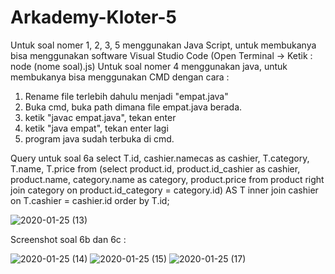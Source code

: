 # Arkademy-Kloter-5

Untuk soal nomer 1, 2, 3, 5 menggunakan Java Script, untuk membukanya bisa menggunakan software Visual Studio Code (Open Terminal -> Ketik : node (nome soal).js)
Untuk soal nomer 4 menggunakan java, untuk membukanya bisa menggunakan CMD dengan cara :
1. Rename file terlebih dahulu menjadi "empat.java"
2. Buka cmd, buka path dimana file empat.java berada.
3. ketik "javac empat.java", tekan enter
4. ketik "java empat", tekan enter lagi
5. program java sudah terbuka di cmd.

Query untuk soal 6a
select T.id, cashier.namecas as cashier, T.category, T.name, T.price from (select product.id, product.id_cashier as cashier, product.name, category.name as category, product.price from product right join category on product.id_category = category.id) AS T inner join cashier on T.cashier = cashier.id order by T.id;

![2020-01-25 (13)](https://user-images.githubusercontent.com/57419280/73123547-c5ec6d00-3fc3-11ea-875c-ce853b5fa160.png)

Screenshot soal 6b dan 6c :

![2020-01-25 (14)](https://user-images.githubusercontent.com/57419280/73123644-912ce580-3fc4-11ea-8315-d317c9701e23.png)
![2020-01-25 (15)](https://user-images.githubusercontent.com/57419280/73123646-91c57c00-3fc4-11ea-9cca-dbb07b7bd03b.png)
![2020-01-25 (17)](https://user-images.githubusercontent.com/57419280/73123648-91c57c00-3fc4-11ea-97ce-4d43121469c5.png)
